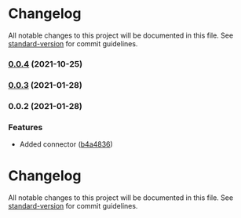 # Changelog

All notable changes to this project will be documented in this file. See [standard-version](https://github.com/conventional-changelog/standard-version) for commit guidelines.

### [0.0.4](https://github.com/getunid/unid-wallet-sdk-mongo-connector/compare/v0.0.3...v0.0.4) (2021-10-25)

### [0.0.3](https://github.com/getunid/unid-wallet-sdk-mongo-connector/compare/v0.0.2...v0.0.3) (2021-01-28)

### 0.0.2 (2021-01-28)


### Features

* Added connector ([b4a4836](https://github.com/getunid/unid-wallet-sdk-mongo-connector/commit/b4a4836609c84e7a47feb7c0f213c5aa9093920f))

# Changelog

All notable changes to this project will be documented in this file. See [standard-version](https://github.com/conventional-changelog/standard-version) for commit guidelines.
